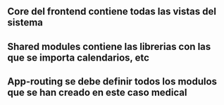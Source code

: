 ## Core del frontend contiene todas las vistas del sistema
## Shared modules contiene las librerias con las que se importa calendarios, etc
## App-routing se debe definir todos los modulos que se han creado en este caso medical
